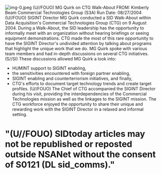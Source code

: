 ![img-0.jpeg](img-0.jpeg)
(U//FOUO) MG Quirk on CTG Walk-About
FROM: Kimberly Beam
Commercial Technologies Group (S3A)
Run Date: 08/27/2004
(U//FOUO) SIGINT Director MG Quirk conducted a SID Walk-About within Data Acquisition's Commercial Technologies Group (CTG) on 9 August 2004. During a Walk-About, the SID leadership has the opportunity to informally meet with an organization without hearing briefings or seeing equipment demonstrations. CTG made the most of this rare opportunity to have the SIGINT Director's undivided attention by talking about programs that highlight the unique work that we do. MG Quirk spoke with various team members and had in-depth discussions on several CTG initiatives.
(S//SI) These discussions allowed MG Quirk a look into:

- HUMINT support to SIGINT enabling,
- the sensitivities encountered with foreign partner enabling,
- SIGINT enabling and counterterrorism initiatives, and finally,
- CTG's efforts to document target technology trends and create target profiles.
(U//FOUO) The Chief of CTG accompanied the SIGINT Director during his visit, providing the interdependencies of the Commercial Technologies mission as well as the linkages to the SIGINT mission. The CTG workforce enjoyed the opportunity to share their unique and rewarding work with the SIGINT Director in a relaxed and informal setting.


# "(U//FOUO) SIDtoday articles may not be republished or reposted outside NSANet without the consent of S0121 (DL sid_comms)."
